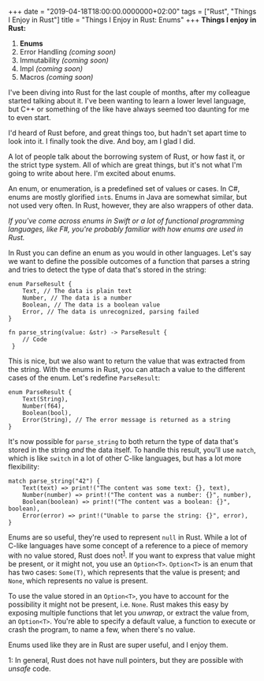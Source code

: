 +++
date = "2019-04-18T18:00:00.0000000+02:00"
tags = ["Rust", "Things I Enjoy in Rust"]
title = "Things I Enjoy in Rust: Enums"
+++
**Things I enjoy in Rust:**

1. **Enums**
2. Error Handling *(coming soon)*
3. Immutability *(coming soon)*
4. Impl *(coming soon)*
5. Macros *(coming soon)*

I've been diving into Rust for the last couple of months, after my colleague started talking about it. I've been wanting to learn a lower level language, but C++ or something of the like have always seemed too daunting for me to even start.

I'd heard of Rust before, and great things too, but hadn't set apart time to look into it. I finally took the dive. And boy, am I glad I did.

A lot of people talk about the borrowing system of Rust, or how fast it, or the strict type system. All of which are great things, but it's not what I'm going to write about here. I'm excited about enums.

An enum, or enumeration, is a predefined set of values or cases. In C#, enums are mostly glorified `int`s. Enums in Java are somewhat similar, but not used very often. In Rust, however, they are also wrappers of other data.

*If you've come across enums in Swift or a lot of functional programming languages, like F#, you're probably familiar with how enums are used in Rust.*

In Rust you can define an enum as you would in other languages. Let's say we want to define the possible outcomes of a function that parses a string and tries to detect the type of data that's stored in the string:

    enum ParseResult {
    	Text, // The data is plain text
        Number, // The data is a number
        Boolean, // The data is a boolean value
        Error, // The data is unrecognized, parsing failed
    }
    
    fn parse_string(value: &str) -> ParseResult {
    	// Code
     }

This is nice, but we also want to return the value that was extracted from the string. With the enums in Rust, you can attach a value to the different cases of the enum. Let's redefine `ParseResult`:

    enum ParseResult {
    	Text(String),
        Number(f64),
        Boolean(bool),
        Error(String), // The error message is returned as a string
    }

It's now possible for `parse_string` to both return the type of data that's stored in the string *and* the data itself. To handle this result, you'll use `match`, which is like `switch` in a lot of other C-like languages, but has a lot more flexibility:

    match parse_string("42") {
    	Text(text) => print!("The content was some text: {}, text),
        Number(number) => print!("The content was a number: {}", number),
        Boolean(boolean) => print!("The content was a boolean: {}", boolean),
        Error(error) => print!("Unable to parse the string: {}", error),
    }

Enums are so useful, they're used to represent `null` in Rust. While a lot of C-like languages have some concept of a reference to a piece of memory with no value stored, Rust does not<sup><a href="#footnote1">1</a></sup>. If you want to express that value might be present, or it might not, you use an `Option<T>`. `Option<T>` is an enum that has two cases: `Some(T)`, which represents that the value is present; and `None`, which represents no value is present.

To use the value stored in an `Option<T>`, you have to account for the possibility it might not be present, i.e. `None`. Rust makes this easy by exposing multiple functions that let you *unwrap*, or extract the value from, an `Option<T>`. You're able to specify a default value, a function to execute or crash the program, to name a few, when there's no value.

Enums used like they are in Rust are super useful, and I enjoy them.

<a name="footnote1">1</a>: In general, Rust does not have null pointers, but they are possible with *unsafe* code.